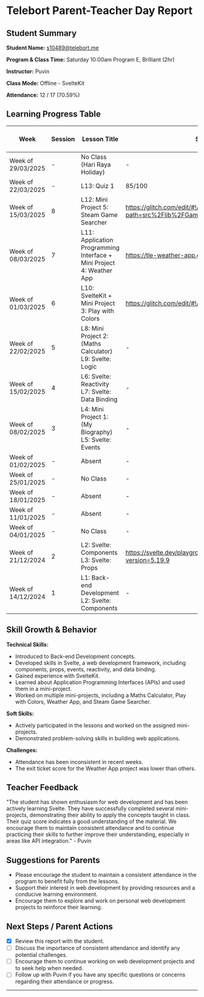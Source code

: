 # Telebort Parent-Teacher Day Report

## Student Summary

**Student Name:** s10489@telebort.me

**Program & Class Time:** Saturday 10:00am Program E, Brilliant (2hr)

**Instructor:** Puvin

**Class Mode:** Offline - SvelteKit

**Attendance:** 12 / 17 (70.59%)


## Learning Progress Table

| Week              | Session | Lesson Title                                                       | Submission Link/Score                                                              | Exit Ticket Score   | Progress Rating |
|-------------------|---------|--------------------------------------------------------------------|------------------------------------------------------------------------------------|---------------------|-----------------|
| Week of 29/03/2025 | -       | No Class (Hari Raya Holiday)                                       | -                                                                                  | -                   | ☆☆☆☆☆         |
| Week of 22/03/2025 | -       | L13: Quiz 1                                                        | 85/100                                                                             | -                   | ★★★★☆         |
| Week of 15/03/2025 | 8       | L12: Mini Project 5: Steam Game Searcher                            | https://glitch.com/edit/#!/rumbling-silken-echium?path=src%2Flib%2FGame.svelte%3A48%3A0 | -                   | ★★★★☆         |
| Week of 08/03/2025 | 7       | L11: Application Programming Interface + Mini Project 4: Weather App | https://tle-weather-app.glitch.me/                                                | 2/3                 | ★★★☆☆         |
| Week of 01/03/2025 | 6       | L10: SvelteKit + Mini Project 3: Play with Colors                   | https://glitch.com/edit/#!/materialistic-flax-salsa                                | 3/3                 | ★★★☆☆         |
| Week of 22/02/2025 | 5       | L8: Mini Project 2: (Maths Calculator) <br> L9: Svelte: Logic      | -                                                                                  | 3/3                 | ★★★★★         |
| Week of 15/02/2025 | 4       | L6: Svelte: Reactivity <br> L7: Svelte: Data Binding               | -                                                                                  | ET1: 2/3 <br> ET2: 2/3 | ★★★★☆         |
| Week of 08/02/2025 | 3       | L4: Mini Project 1: (My Biography) <br> L5: Svelte: Events         | -                                                                                  | 2/3                 | ★★★★☆         |
| Week of 01/02/2025 | -       | Absent                                                             | -                                                                                  | -                   | ☆☆☆☆☆         |
| Week of 25/01/2025 | -       | No Class                                                           | -                                                                                  | -                   | ☆☆☆☆☆         |
| Week of 18/01/2025 | -       | Absent                                                             | -                                                                                  | -                   | ☆☆☆☆☆         |
| Week of 11/01/2025 | -       | Absent                                                             | -                                                                                  | -                   | ☆☆☆☆☆         |
| Week of 04/01/2025 | -       | No Class                                                           | -                                                                                  | -                   | ☆☆☆☆☆         |
| Week of 21/12/2024 | 2       | L2: Svelte: Components <br> L3: Svelte: Props                      | https://svelte.dev/playground/39a2ec212a154d4bab94e63e61b8aadf?version=5.19.9         | ET L2: 3/3 <br> ET L3: 3/3 | ★★★★☆         |
| Week of 14/12/2024 | 1       | L1: Back-end Development <br> L2: Svelte: Components             | -                                                                                  | 3/3                 | ★★★★☆         |

## Skill Growth & Behavior

**Technical Skills:**
* Introduced to Back-end Development concepts.
* Developed skills in Svelte, a web development framework, including components, props, events, reactivity, and data binding.
* Gained experience with SvelteKit.
* Learned about Application Programming Interfaces (APIs) and used them in a mini-project.
* Worked on multiple mini-projects, including a Maths Calculator, Play with Colors, Weather App, and Steam Game Searcher.

**Soft Skills:**
* Actively participated in the lessons and worked on the assigned mini-projects.
* Demonstrated problem-solving skills in building web applications.

**Challenges:**
* Attendance has been inconsistent in recent weeks.
* The exit ticket score for the Weather App project was lower than others.

## Teacher Feedback

"The student has shown enthusiasm for web development and has been actively learning Svelte. They have successfully completed several mini-projects, demonstrating their ability to apply the concepts taught in class. Their quiz score indicates a good understanding of the material. We encourage them to maintain consistent attendance and to continue practicing their skills to further improve their understanding, especially in areas like API integration." - Puvin

## Suggestions for Parents

* Please encourage the student to maintain a consistent attendance in the program to benefit fully from the lessons.
* Support their interest in web development by providing resources and a conducive learning environment.
* Encourage them to explore and work on personal web development projects to reinforce their learning.

## Next Steps / Parent Actions

* [x] Review this report with the student.
* [ ] Discuss the importance of consistent attendance and identify any potential challenges.
* [ ] Encourage them to continue working on web development projects and to seek help when needed.
* [ ] Follow up with Puvin if you have any specific questions or concerns regarding their attendance or progress.

***